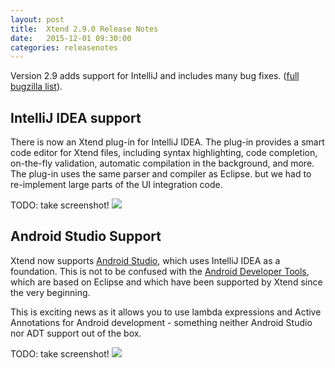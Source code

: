 ```yaml
---
layout: post
title:  Xtend 2.9.0 Release Notes
date:   2015-12-01 09:30:00
categories: releasenotes
---
```


Version 2.9 adds support for IntelliJ and includes many bug fixes. ([full bugzilla list](https://bugs.eclipse.org/bugs/buglist.cgi?bug_status=RESOLVED&bug_status=VERIFIED&bug_status=CLOSED&list_id=11217573&query_format=advanced&status_whiteboard=v2.9&status_whiteboard_type=allwordssubstr)).


## IntelliJ IDEA support

There is now an Xtend plug-in for IntelliJ IDEA. The plug-in provides a smart code editor for Xtend files, including syntax highlighting, code completion, on-the-fly validation, automatic compilation in the background, and more. The plug-in uses the same parser and compiler as Eclipse. but we had to re-implement large parts of the UI integration code.

TODO: take screenshot!
![]({{site.baseurl}}/images/releasenotes/2_8_some_IntelliJ_image.png)


## Android Studio Support

Xtend now supports [Android Studio](http://developer.android.com/tools/revisions/studio.html), which uses IntelliJ IDEA as a foundation. This is not to be confused with the [Android Developer Tools](http://developer.android.com/tools/help/adt.html), which are based on Eclipse and which have been supported by Xtend since the very beginning. 

This is exciting news as it allows you to use lambda expressions and Active Annotations for Android development - something neither Android Studio nor ADT support out of the box.

TODO: take screenshot!
![]({{site.baseurl}}/images/releasenotes/2_8_some_IntelliJ_image.png)

